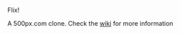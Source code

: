 Flix!

A 500px.com clone. Check the [wiki](https://github.com/odangitsdjang/Flix/wiki) for more information
